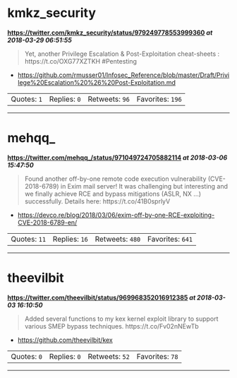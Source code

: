 # kmkz_security
**https://twitter.com/kmkz_security/status/979249778553999360 _at 2018-03-29 06:51:55_**
<blockquote>
Yet, another Privilege Escalation &amp; Post-Exploitation cheat-sheets :
https://t.co/OXG77XZTKH #Pentesting
</blockquote>

* https://github.com/rmusser01/Infosec_Reference/blob/master/Draft/Privilege%20Escalation%20%26%20Post-Exploitation.md

<table><tr>
<td>Quotes: <code>1</code></td>
<td>Replies: <code>0</code></td>
<td>Retweets: <code>96</code></td>
<td>Favorites: <code>196</code></td>
</table></tr>

---

# mehqq_
**https://twitter.com/mehqq_/status/971049724705882114 _at 2018-03-06 15:47:50_**
<blockquote>
Found another off-by-one remote code execution vulnerability (CVE-2018-6789) in Exim mail server! It was challenging but interesting and we finally achieve RCE and bypass mitigations (ASLR, NX …) successfully. Details here:
https://t.co/41B0sprlyV
</blockquote>

* https://devco.re/blog/2018/03/06/exim-off-by-one-RCE-exploiting-CVE-2018-6789-en/

<table><tr>
<td>Quotes: <code>11</code></td>
<td>Replies: <code>16</code></td>
<td>Retweets: <code>480</code></td>
<td>Favorites: <code>641</code></td>
</table></tr>

---

# theevilbit
**https://twitter.com/theevilbit/status/969968352016912385 _at 2018-03-03 16:10:50_**
<blockquote>
Added several functions to my kex kernel exploit library to support various SMEP bypass techniques. https://t.co/Fv02nNEwTb
</blockquote>

* https://github.com/theevilbit/kex

<table><tr>
<td>Quotes: <code>0</code></td>
<td>Replies: <code>0</code></td>
<td>Retweets: <code>52</code></td>
<td>Favorites: <code>78</code></td>
</table></tr>

---

